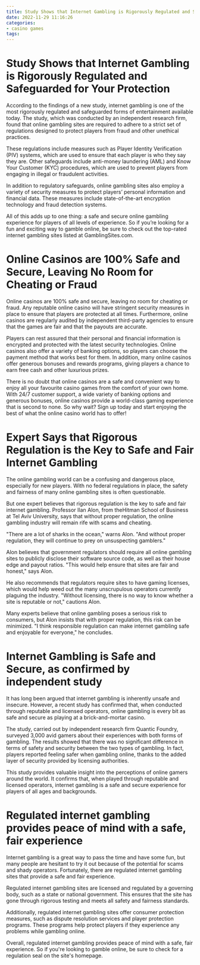 ```yaml
---
title: Study Shows that Internet Gambling is Rigorously Regulated and Safeguarded for Your Protection
date: 2022-11-29 11:16:26
categories:
- casino games
tags:
---
```



#  Study Shows that Internet Gambling is Rigorously Regulated and Safeguarded for Your Protection

According to the findings of a new study, internet gambling is one of the most rigorously regulated and safeguarded forms of entertainment available today. The study, which was conducted by an independent research firm, found that online gambling sites are required to adhere to a strict set of regulations designed to protect players from fraud and other unethical practices.

These regulations include measures such as Player Identity Verification (PIV) systems, which are used to ensure that each player is who they say they are. Other safeguards include anti-money laundering (AML) and Know Your Customer (KYC) procedures, which are used to prevent players from engaging in illegal or fraudulent activities.

In addition to regulatory safeguards, online gambling sites also employ a variety of security measures to protect players’ personal information and financial data. These measures include state-of-the-art encryption technology and fraud detection systems.

All of this adds up to one thing: a safe and secure online gambling experience for players of all levels of experience. So if you’re looking for a fun and exciting way to gamble online, be sure to check out the top-rated internet gambling sites listed at GamblingSites.com.

#  Online Casinos are 100% Safe and Secure, Leaving No Room for Cheating or Fraud

Online casinos are 100% safe and secure, leaving no room for cheating or fraud. Any reputable online casino will have stringent security measures in place to ensure that players are protected at all times. Furthermore, online casinos are regularly audited by independent third-party agencies to ensure that the games are fair and that the payouts are accurate.

Players can rest assured that their personal and financial information is encrypted and protected with the latest security technologies. Online casinos also offer a variety of banking options, so players can choose the payment method that works best for them. In addition, many online casinos offer generous bonuses and rewards programs, giving players a chance to earn free cash and other luxurious prizes.

There is no doubt that online casinos are a safe and convenient way to enjoy all your favourite casino games from the comfort of your own home. With 24/7 customer support, a wide variety of banking options and generous bonuses, online casinos provide a world-class gaming experience that is second to none. So why wait? Sign up today and start enjoying the best of what the online casino world has to offer!

#  Expert Says that Rigorous Regulation is the Key to Safe and Fair Internet Gambling

The online gambling world can be a confusing and dangerous place, especially for new players. With no federal regulations in place, the safety and fairness of many online gambling sites is often questionable.

But one expert believes that rigorous regulation is the key to safe and fair internet gambling. Professor Ilan Alon, from theHitman School of Business at Tel Aviv University, says that without proper regulation, the online gambling industry will remain rife with scams and cheating.

"There are a lot of sharks in the ocean," warns Alon. "And without proper regulation, they will continue to prey on unsuspecting gamblers."

Alon believes that government regulators should require all online gambling sites to publicly disclose their software source code, as well as their house edge and payout ratios. "This would help ensure that sites are fair and honest," says Alon.

He also recommends that regulators require sites to have gaming licenses, which would help weed out the many unscrupulous operators currently plaguing the industry. "Without licensing, there is no way to know whether a site is reputable or not," cautions Alon.

Many experts believe that online gambling poses a serious risk to consumers, but Alon insists that with proper regulation, this risk can be minimized. "I think responsible regulation can make internet gambling safe and enjoyable for everyone," he concludes.

#  Internet Gambling is Safe and Secure, as confirmed by independent study

It has long been argued that internet gambling is inherently unsafe and insecure. However, a recent study has confirmed that, when conducted through reputable and licensed operators, online gambling is every bit as safe and secure as playing at a brick-and-mortar casino.

The study, carried out by independent research firm Quantic Foundry, surveyed 3,000 avid gamers about their experiences with both forms of gambling. The results showed that there was no significant difference in terms of safety and security between the two types of gambling. In fact, players reported feeling safer when gambling online, thanks to the added layer of security provided by licensing authorities.

This study provides valuable insight into the perceptions of online gamers around the world. It confirms that, when played through reputable and licensed operators, internet gambling is a safe and secure experience for players of all ages and backgrounds.

#  Regulated internet gambling provides peace of mind with a safe, fair experience

Internet gambling is a great way to pass the time and have some fun, but many people are hesitant to try it out because of the potential for scams and shady operators. Fortunately, there are regulated internet gambling sites that provide a safe and fair experience.

Regulated internet gambling sites are licensed and regulated by a governing body, such as a state or national government. This ensures that the site has gone through rigorous testing and meets all safety and fairness standards.

Additionally, regulated internet gambling sites offer consumer protection measures, such as dispute resolution services and player protection programs. These programs help protect players if they experience any problems while gambling online.

Overall, regulated internet gambling provides peace of mind with a safe, fair experience. So if you're looking to gamble online, be sure to check for a regulation seal on the site's homepage.